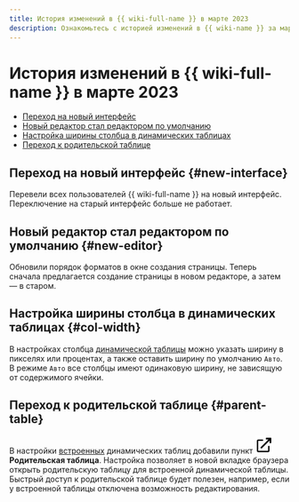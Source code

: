 ```yaml
---
title: История изменений в {{ wiki-full-name }} в марте 2023
description: Ознакомьтесь с историей изменений в {{ wiki-name }} за март 2023.
---
```


# История изменений в {{ wiki-full-name }} в марте 2023

* [Переход на новый интерфейс](#new-interface)
* [Новый редактор стал редактором по умолчанию](#new-editor)
* [Настройка ширины столбца в динамических таблицах](#col-width)
* [Переход к родительской таблице](#parent-table)


## Переход на новый интерфейс {#new-interface}

Перевели всех пользователей {{ wiki-full-name }} на новый интерфейс. Переключение на старый интерфейс больше не работает.



## Новый редактор стал редактором по умолчанию {#new-editor}

Обновили порядок форматов в окне создания страницы. Теперь сначала предлагается создание страницы в новом редакторе, а затем — в старом.


## Настройка ширины столбца в динамических таблицах {#col-width}

В настройках столбца [динамической таблицы](../actions/grid-reference.md) можно указать ширину в пикселях или процентах, а также оставить ширину по умолчанию `Авто`. В режиме `Авто` все столбцы имеют одинаковую ширину, не зависящую от содержимого ячейки.

## Переход к родительской таблице {#parent-table}

В настройки [встроенных](../actions/grid-reference.md) динамических таблиц добавили пункт ![](../../_assets/wiki/svg/parent-table.svg) **Родительская таблица**. Настройка позволяет в новой вкладке браузера открыть родительскую таблицу для встроенной динамической таблицы. Быстрый доступ к родительской таблице будет полезен, например, если у встроенной таблицы отключена возможность редактирования.
